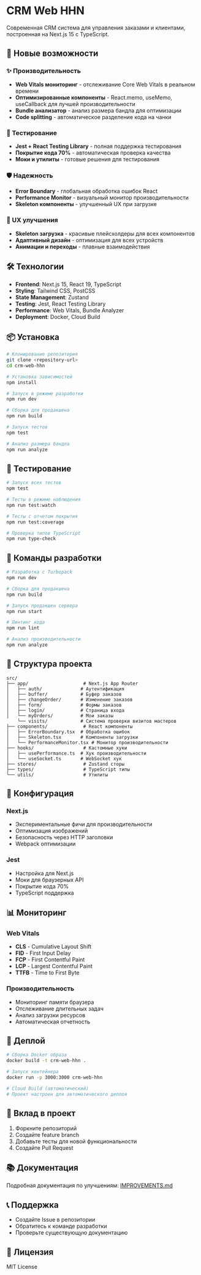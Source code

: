 # CRM Web HHN

Современная CRM система для управления заказами и клиентами, построенная на Next.js 15 с TypeScript.

## 🚀 Новые возможности

### ✨ Производительность
- **Web Vitals мониторинг** - отслеживание Core Web Vitals в реальном времени
- **Оптимизированные компоненты** - React.memo, useMemo, useCallback для лучшей производительности
- **Bundle анализатор** - анализ размера бандла для оптимизации
- **Code splitting** - автоматическое разделение кода на чанки

### 🧪 Тестирование
- **Jest + React Testing Library** - полная поддержка тестирования
- **Покрытие кода 70%** - автоматическая проверка качества
- **Моки и утилиты** - готовые решения для тестирования

### 🛡️ Надежность
- **Error Boundary** - глобальная обработка ошибок React
- **Performance Monitor** - визуальный монитор производительности
- **Skeleton компоненты** - улучшенный UX при загрузке

### 🎨 UX улучшения
- **Skeleton загрузка** - красивые плейсхолдеры для всех компонентов
- **Адаптивный дизайн** - оптимизация для всех устройств
- **Анимации и переходы** - плавные взаимодействия

## 🛠️ Технологии

- **Frontend**: Next.js 15, React 19, TypeScript
- **Styling**: Tailwind CSS, PostCSS
- **State Management**: Zustand
- **Testing**: Jest, React Testing Library
- **Performance**: Web Vitals, Bundle Analyzer
- **Deployment**: Docker, Cloud Build

## 📦 Установка

```bash
# Клонирование репозитория
git clone <repository-url>
cd crm-web-hhn

# Установка зависимостей
npm install

# Запуск в режиме разработки
npm run dev

# Сборка для продакшена
npm run build

# Запуск тестов
npm test

# Анализ размера бандла
npm run analyze
```

## 🧪 Тестирование

```bash
# Запуск всех тестов
npm test

# Тесты в режиме наблюдения
npm run test:watch

# Тесты с отчетом покрытия
npm run test:coverage

# Проверка типов TypeScript
npm run type-check
```

## 🚀 Команды разработки

```bash
# Разработка с Turbopack
npm run dev

# Сборка для продакшена
npm run build

# Запуск продакшен сервера
npm run start

# Линтинг кода
npm run lint

# Анализ производительности
npm run analyze
```

## 📁 Структура проекта

```
src/
├── app/                    # Next.js App Router
│   ├── auth/              # Аутентификация
│   ├── buffer/            # Буфер заказов
│   ├── changeOrder/       # Изменение заказов
│   ├── form/              # Формы заказов
│   ├── login/             # Страница входа
│   └── myOrders/          # Мои заказы
    └── visits/            # Система проверки визитов мастеров
├── components/             # React компоненты
│   ├── ErrorBoundary.tsx  # Обработка ошибок
│   ├── Skeleton.tsx       # Компоненты загрузки
│   └── PerformanceMonitor.tsx # Монитор производительности
├── hooks/                  # Кастомные хуки
│   ├── usePerformance.ts  # Хук производительности
│   └── useSocket.ts       # WebSocket хук
├── stores/                 # Zustand сторы
├── types/                  # TypeScript типы
└── utils/                  # Утилиты
```

## 🔧 Конфигурация

### Next.js
- Экспериментальные фичи для производительности
- Оптимизация изображений
- Безопасность через HTTP заголовки
- Webpack оптимизации

### Jest
- Настройка для Next.js
- Моки для браузерных API
- Покрытие кода 70%
- TypeScript поддержка

## 📊 Мониторинг

### Web Vitals
- **CLS** - Cumulative Layout Shift
- **FID** - First Input Delay  
- **FCP** - First Contentful Paint
- **LCP** - Largest Contentful Paint
- **TTFB** - Time to First Byte

### Производительность
- Мониторинг памяти браузера
- Отслеживание длительных задач
- Анализ загрузки ресурсов
- Автоматическая отчетность

## 🚀 Деплой

```bash
# Сборка Docker образа
docker build -t crm-web-hhn .

# Запуск контейнера
docker run -p 3000:3000 crm-web-hhn

# Cloud Build (автоматический)
# Проект настроен для автоматического деплоя
```

## 🤝 Вклад в проект

1. Форкните репозиторий
2. Создайте feature branch
3. Добавьте тесты для новой функциональности
4. Создайте Pull Request

## 📚 Документация

Подробная документация по улучшениям: [IMPROVEMENTS.md](./IMPROVEMENTS.md)

## 📞 Поддержка

- Создайте Issue в репозитории
- Обратитесь к команде разработки
- Проверьте существующую документацию

## 📄 Лицензия

MIT License
